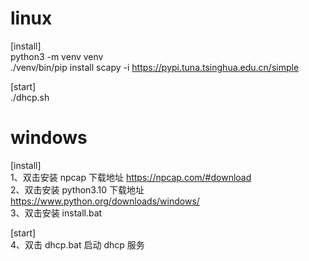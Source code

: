 # linux

[install]<br/>
python3 -m venv venv<br/>
./venv/bin/pip install scapy -i https://pypi.tuna.tsinghua.edu.cn/simple<br/>

[start]<br/>
./dhcp.sh<br/>

# windows

[install]<br/>
1、双击安装 npcap 下载地址 https://npcap.com/#download<br>
2、双击安装 python3.10 下载地址 https://www.python.org/downloads/windows/<br>
3、双击安装 install.bat<br>

[start]<br/>
4、双击 dhcp.bat 启动 dhcp 服务<br>
